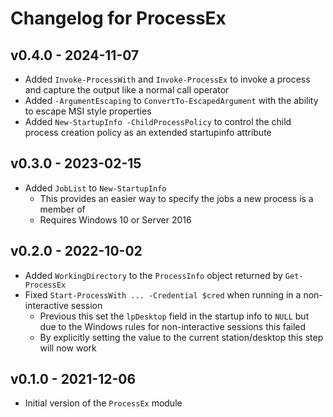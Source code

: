 # Changelog for ProcessEx

## v0.4.0 - 2024-11-07

* Added `Invoke-ProcessWith` and `Invoke-ProcessEx` to invoke a process and capture the output like a normal call operator
* Added `-ArgumentEscaping` to `ConvertTo-EscapedArgument` with the ability to escape MSI style properties
* Added `New-StartupInfo -ChildProcessPolicy` to control the child process creation policy as an extended startupinfo attribute

## v0.3.0 - 2023-02-15

* Added `JobList` to `New-StartupInfo`
  * This provides an easier way to specify the jobs a new process is a member of
  * Requires Windows 10 or Server 2016

## v0.2.0 - 2022-10-02

* Added `WorkingDirectory` to the `ProcessInfo` object returned by `Get-ProcessEx`
* Fixed `Start-ProcessWith ... -Credential $cred` when running in a non-interactive session
  * Previous this set the `lpDesktop` field in the startup info to `NULL` but due to the Windows rules for non-interactive sessions this failed
  * By explicitly setting the value to the current station/desktop this step will now work

## v0.1.0 - 2021-12-06

* Initial version of the `ProcessEx` module
